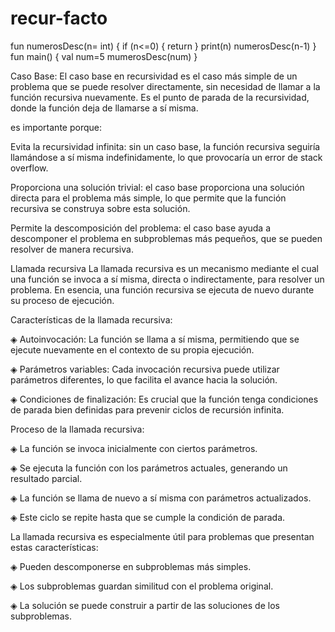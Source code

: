 # recur-facto

fun numerosDesc(n= int) { if (n<=0) { return } print(n) numerosDesc(n-1) } fun main() { val num=5 mumerosDesc(num) }

Caso Base:
El caso base en recursividad es el caso más simple de un problema que se puede resolver directamente, sin necesidad de llamar a la función recursiva nuevamente. Es el punto de parada de la recursividad, donde la función deja de llamarse a sí misma.

es importante porque:

Evita la recursividad infinita: sin un caso base, la función recursiva seguiría llamándose a sí misma indefinidamente, lo que provocaría un error de stack overflow.

Proporciona una solución trivial: el caso base proporciona una solución directa para el problema más simple, lo que permite que la función recursiva se construya sobre esta solución.

Permite la descomposición del problema: el caso base ayuda a descomponer el problema en subproblemas más pequeños, que se pueden resolver de manera recursiva.

Llamada recursiva
La llamada recursiva es un mecanismo mediante el cual una función se invoca a sí misma, directa o indirectamente, para resolver un problema. En esencia, una función recursiva se ejecuta de nuevo durante su proceso de ejecución.

Características de la llamada recursiva:

◈ Autoinvocación: La función se llama a sí misma, permitiendo que se ejecute nuevamente en el contexto de su propia ejecución.

◈ Parámetros variables: Cada invocación recursiva puede utilizar parámetros diferentes, lo que facilita el avance hacia la solución.

◈ Condiciones de finalización: Es crucial que la función tenga condiciones de parada bien definidas para prevenir ciclos de recursión infinita.

Proceso de la llamada recursiva:

◈ La función se invoca inicialmente con ciertos parámetros.

◈ Se ejecuta la función con los parámetros actuales, generando un resultado parcial.

◈ La función se llama de nuevo a sí misma con parámetros actualizados.

◈ Este ciclo se repite hasta que se cumple la condición de parada.

La llamada recursiva es especialmente útil para problemas que presentan estas características:

◈ Pueden descomponerse en subproblemas más simples.

◈ Los subproblemas guardan similitud con el problema original.

◈ La solución se puede construir a partir de las soluciones de los subproblemas.
